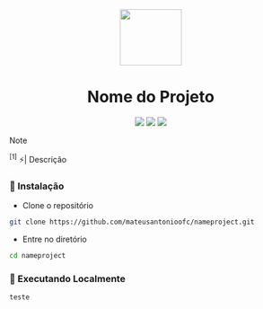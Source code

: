 <div align="center" id="nameproject logo">
  <img
    src="https://github.com/mateusantonioofc/mateusantonioofc/blob/main/img/logo_flex.png"    width="110"
    ,
    height="100"
  />
</div>
<h1 align="center">Nome do Projeto</h1>

<p align="center">
    <a href="https://github.com/mateusantonioofc/nameproject/pulse"><img src="https://img.shields.io/github/last-commit/mateusantonioofc/nameproject?style=for-the-badge&logo=github&color=7dc4e4&logoColor=D9E0EE&labelColor=302D41"></a>
    <a href="https://github.com/mateusantonioofc/nameproject/releases/latest"><img src="https://img.shields.io/github/v/release/mateusantonioofc/nameproject?style=for-the-badge&logo=gitbook&color=8bd5ca&logoColor=D9E0EE&labelColor=302D41"></a>
    <a href="https://github.com/mateusantonioofc/nameproject/stargazers"><img src="https://img.shields.io/github/stars/mateusantonioofc/nameproject?style=for-the-badge&logo=apachespark&color=eed49f&logoColor=D9E0EE&labelColor=302D41"></a>
    <br>
</p>

> [!NOTE]
> <sup id="1">[1]</sup> ⚡️| Descrição

### 🔰 Instalação 

- Clone o repositório
```bash
git clone https://github.com/mateusantonioofc/nameproject.git
```
- Entre no diretório
```bash
cd nameproject
```

### 🔰 Executando Localmente 
```bash
teste
```
